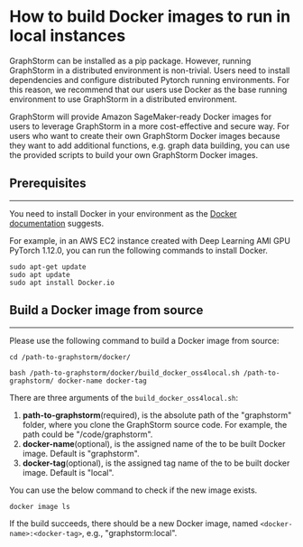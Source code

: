 # How to build Docker images to run in local instances

GraphStorm can be installed as a pip package. However, running GraphStorm in a distributed environment is non-trivial. Users need to install dependencies and configure
distributed Pytorch running environments. For this reason, we recommend that our users use Docker as 
the base running environment to use GraphStorm in a distributed environment.

GraphStorm will provide Amazon SageMaker-ready Docker images for users to leverage GraphStorm in 
a more cost-effective and secure way. For users who want to create their own GraphStorm Docker images 
because they want to add additional functions, e.g. graph data building, you can use the provided 
scripts to build your own GraphStorm Docker images.

## Prerequisites
-----------------
You need to install Docker in your environment as the [Docker documentation](https://docs.Docker.com/get-Docker/) 
suggests.

For example, in an AWS EC2 instance created with Deep Learning AMI GPU PyTorch 1.12.0, you can run
the following commands to install Docker.
```shell
sudo apt-get update
sudo apt update
sudo apt install Docker.io
```

## Build a Docker image from source
---------------

Please use the following command to build a Docker image from source:
```shell
cd /path-to-graphstorm/docker/

bash /path-to-graphstorm/docker/build_docker_oss4local.sh /path-to-graphstorm/ docker-name docker-tag
```

There are three arguments of the `build_docker_oss4local.sh`:

1. **path-to-graphstorm**(required), is the absolute path of the "graphstorm" folder, where you 
clone the GraphStorm source code. For example, the path could be "/code/graphstorm".
2. **docker-name**(optional), is the assigned name of the to be built Docker image. Default is 
"graphstorm".
3. **docker-tag**(optional), is the assigned tag name of the to be built docker image. Default is 
"local".

You can use the below command to check if the new image exists. 
```shell
docker image ls
```
If the build succeeds, there should be a new Docker image, named `<docker-name>:<docker-tag>`, e.g., "graphstorm:local".
